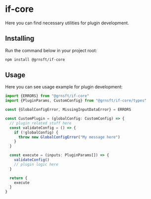 # if-core

Here you can find necessary utilities for plugin development.

## Installing

Run the command below in your project root:

```bash
npm install @grnsft/if-core
```

## Usage

Here you can see usage example for plugin development:

```ts
import {ERRORS} from "@grnsft/if-core"
import {PluginParams, CustomConfig} from "@grnsft/if-core/types"

const {GlobalConfigError, MissingInputDataError} = ERRORS

const CustomPlugin = (globalConfig: CustomConfig) => {
  // plugin related stuff here
  const validateConfig = () => {
    if (!globalConfig) {
      throw new GlobalConfigError("My message here")
    }
  }

  const execute = (inputs: PluginParams[]) => {
    validateConfig()
    // plugin logic here
  }

  return {
    execute
  }
}
```
